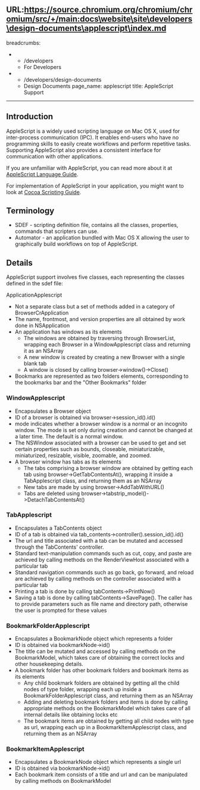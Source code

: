 URL:https://source.chromium.org/chromium/chromium/src/+/main:docs\website\site\developers\design-documents\applescript\index.md
---
breadcrumbs:
- - /developers
  - For Developers
- - /developers/design-documents
  - Design Documents
page_name: applescript
title: AppleScript Support
---

## Introduction

AppleScript is a widely used scripting language on Mac OS X, used for
inter-process communication (IPC). It enables end-users who have no programming
skills to easily create workflows and perform repetitive tasks. Supporting
AppleScript also provides a consistent interface for communication with other
applications.

If you are unfamiliar with AppleScript, you can read more about it at
[AppleScript Language
Guide](http://developer.apple.com/mac/library/documentation/AppleScript/Conceptual/AppleScriptLangGuide/introduction/ASLR_intro.html#//apple_ref/doc/uid/TP40000983).

For implementation of AppleScript in your application, you might want to look at
[Cocoa Scripting
Guide](http://developer.apple.com/mac/library/documentation/cocoa/conceptual/ScriptableCocoaApplications/SApps_intro/SAppsIntro.html).

## Terminology

*   SDEF - scripting definition file, contains all the classes,
            properties, commands that scripters can use.
*   Automator - an application bundled with Mac OS X allowing the user
            to graphically build workflows on top of AppleScript.

## Details

AppleScript support involves five classes, each representing the classes defined
in the sdef file:

ApplicationApplescript

*   Not a separate class but a set of methods added in a category of
            BrowserCrApplication
*   The name, frontmost, and version properties are all obtained by work
            done in NSApplication
*   An application has windows as its elements
    *   The windows are obtained by traversing through BrowserList,
                wrapping each Browser in a WindowApplescript class and returning
                it as an NSArray
    *   A new window is created by creating a new Browser with a single
                blank tab
    *   A window is closed by calling browser-&gt;window()-&gt;Close()
*   Bookmarks are represented as two folders elements, corresponding to
            the bookmarks bar and the "Other Bookmarks" folder

### WindowApplescript

*   Encapsulates a Browser object
*   ID of a browser is obtained via browser-&gt;session_id().id()
*   mode indicates whether a browser window is a normal or an incognito
            window. The mode is set only during creation and cannot be changed
            at a later time. The default is a normal window.
*   The NSWindow associated with a browser can be used to get and set
            certain properties such as bounds, closeable, miniaturizable,
            miniaturized, resizable, visible, zoomable, and zoomed.
*   A browser window has tabs as its elements
    *   The tabs comprising a browser window are obtained by getting
                each tab using browser-&gt;GetTabContentsAt(), wrapping it
                inside a TabApplescript class, and returning them as an NSArray
    *   New tabs are made by using browser-&gt;AddTabWithURL()
    *   Tabs are deleted using
                browser-&gt;tabstrip_model()-&gt;DetachTabContentsAt()

### TabApplescript

*   Encapsulates a TabContents object
*   ID of a tab is obtained via
            tab_contents-&gt;controller().session_id().id()
*   The url and title associated with a tab can be mutated and accessed
            through the TabContents' controller.
*   Standard text-manipulation commands such as cut, copy, and paste are
            achieved by calling methods on the RenderViewHost associated with a
            particular tab
*   Standard navigation commands such as go back, go forward, and reload
            are achieved by calling methods on the controller associated with a
            particular tab
*   Printing a tab is done by calling tabContents-&gt;PrintNow()
*   Saving a tab is done by calling tabContents-&gt;SavePage(). The
            caller has to provide parameters such as file name and directory
            path, otherwise the user is prompted for these values

### BookmarkFolderApplescript

*   Encapsulates a BookmarkNode object which represents a folder
*   ID is obtained via bookmarkNode-&gt;id()
*   The title can be mutated and accessed by calling methods on the
            BookmarkModel, which takes care of obtaining the correct locks and
            other housekeeping details.
*   A bookmark folder has other bookmark folders and bookmark items as
            its elements
    *   Any child bookmark folders are obtained by getting all the child
                nodes of type folder, wrapping each up inside a
                BookmarkFolderApplescript class, and returning them as an
                NSArray
    *   Adding and deleting bookmark folders and items is done by
                calling appropriate methods on the BookmarkModel which takes
                care of all internal details like obtaining locks etc
    *   The bookmark items are obtained by getting all child nodes with
                type as url, wrapping each up in a BookmarkItemApplescript
                class, and returning them as an NSArray

### BookmarkItemApplescript

*   Encapsulates a BookmarkNode object which represents a single url
*   ID is obtained via bookmarkNode-&gt;id()
*   Each bookmark item consists of a title and url and can be
            manipulated by calling methods on BookmarkModel

